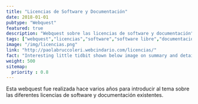 ```yaml
---
title: "Licencias de Software y Documentación"
date: 2018-01-01
pubtype: "Webquest"
featured: true
description: "Webquest sobre las licencias de software y documentación"
tags: ["webquest","licencias","software","software libre","documentación abierta"]
image: "/img/licencias.png"
link: "http://paolabruccoleri.webcindario.com/licencias/"
fact: "Interesting little tidbit shown below image on summary and detail page"
weight: 500
sitemap:
  priority : 0.8
---
```


Esta webquest fue realizada hace varios años para introducir al tema sobre las diferentes licencias de software y documentación existentes.


